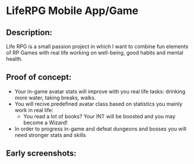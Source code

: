 # LifeRPG Mobile App/Game

## Description:
Life RPG is a small passion project in which I want to combine fun elements of RP Games with real life working on well-being, good habits and mental health.

## Proof of concept:
- Your in-game avatar stats will improve with you real life tasks: drinking more water, taking breaks, walks.
- You will recive predefined avatar class based on statistics you mainly work in real life: 
  - You read a lot of books? Your INT will be boosted and you may become a Wizard!
- In order to progress in-game and defeat dungeons and bosses you will need stronger stats and skills

## Early screenshots:

